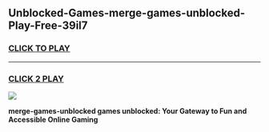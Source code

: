 
## Unblocked-Games-merge-games-unblocked-Play-Free-39il7
<h3>
<a href="https://premium76.site?title=merge-games-unblocked&ref=21A">CLICK TO PLAY</a></h3>
<hr>

<h3>
<a href="https://premium76.site?title=merge-games-unblocked&ref=21A">CLICK 2 PLAY</a>
  
</h3>

<a href="https://premium76.site?title=merge-games-unblocked&ref=21A"><img src="https://clearcache.store/games.png"></a>


**merge-games-unblocked games unblocked: Your Gateway to Fun and Accessible Online Gaming**
